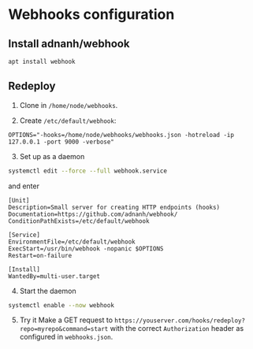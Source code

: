 # Webhooks configuration

## Install adnanh/webhook
```sh
apt install webhook
```

## Redeploy
1. Clone in `/home/node/webhooks`.

2. Create `/etc/default/webhook`:
```
OPTIONS="-hooks=/home/node/webhooks/webhooks.json -hotreload -ip 127.0.0.1 -port 9000 -verbose"
```

3. Set up as a daemon
```sh
systemctl edit --force --full webhook.service
```
and enter
```
[Unit]
Description=Small server for creating HTTP endpoints (hooks)
Documentation=https://github.com/adnanh/webhook/
ConditionPathExists=/etc/default/webhook

[Service]
EnvironmentFile=/etc/default/webhook
ExecStart=/usr/bin/webhook -nopanic $OPTIONS
Restart=on-failure

[Install]
WantedBy=multi-user.target
```

4. Start the daemon
```sh
systemctl enable --now webhook
```

5. Try it
Make a GET request to `https://youserver.com/hooks/redeploy?repo=myrepo&command=start` with the correct `Authorization` header as configured in `webhooks.json`.
